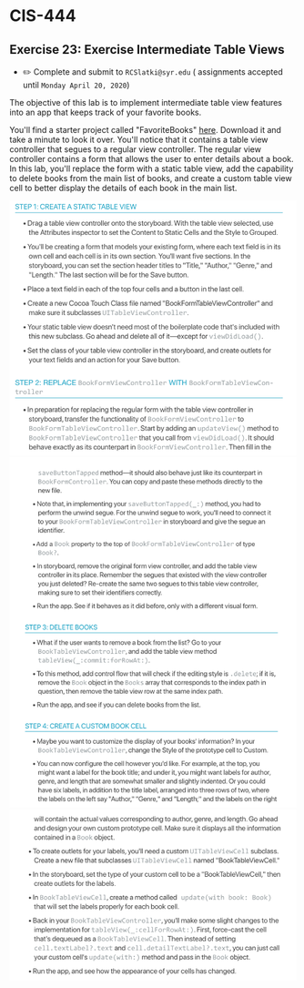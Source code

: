 # CIS-444
## Exercise 23: Exercise Intermediate Table Views

* ✏️ Complete and submit to `RCSlatki@syr.edu` ( assignments accepted until `Monday April 20, 2020`)

The objective of this lab is to implement intermediate table view features into an app that keeps track of your favorite books.

You'll find a starter project called "FavoriteBooks" [here](https://www.dropbox.com/s/9f324pkp28cop0d/FavoriteBook.zip?dl=0). Download it and take a minute to look it over. You'll notice that it contains a table view controller that segues to a regular view controller. The regular view controller contains a form that allows the user to enter details about a book. In this lab, you'll replace the form with a static table view, add the capability to delete books from the main list of books, and create a custom table view cell to better display the details of each book in the main list.


![inline](resources/E23-1.png)
![inline](resources/E23-2.png)
![inline](resources/E23-3.png)
